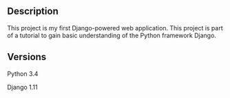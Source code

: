 ## Description ##
This project is my first Django-powered web application. This project is part of a tutorial to gain basic understanding of the Python framework Django.

## Versions ##
Python 3.4

Django 1.11